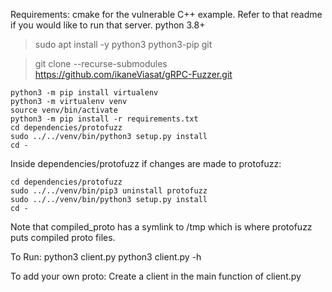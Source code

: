 Requirements:
  cmake for the vulnerable C++ example. Refer to that readme if you would like to run that server.
  python 3.8+
> sudo apt install -y python3 python3-pip git

> git clone --recurse-submodules https://github.com/ikaneViasat/gRPC-Fuzzer.git

```
python3 -m pip install virtualenv
python3 -m virtualenv venv
source venv/bin/activate
python3 -m pip install -r requirements.txt
cd dependencies/protofuzz
sudo ../../venv/bin/python3 setup.py install
cd -
```

Inside dependencies/protofuzz if changes are made to protofuzz:
```
cd dependencies/protofuzz
sudo ../../venv/bin/pip3 uninstall protofuzz
sudo ../../venv/bin/python3 setup.py install
cd -
```

Note that compiled_proto has a symlink to /tmp which is where protofuzz puts compiled proto files.

To Run:
python3 client.py
python3 client.py -h 

To add your own proto:
Create a client in the main function of client.py
